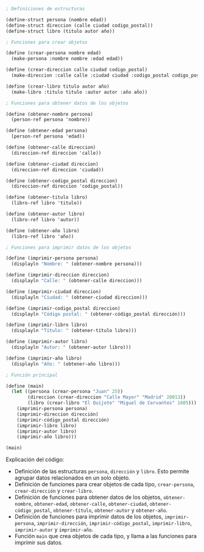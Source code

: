 ```scheme
; Definiciones de estructuras

(define-struct persona (nombre edad))
(define-struct direccion (calle ciudad codigo_postal))
(define-struct libro (titulo autor año))

; Funciones para crear objetos

(define (crear-persona nombre edad)
  (make-persona :nombre nombre :edad edad))

(define (crear-direccion calle ciudad codigo_postal)
  (make-direccion :calle calle :ciudad ciudad :codigo_postal codigo_postal))

(define (crear-libro titulo autor año)
  (make-libro :titulo titulo :autor autor :año año))

; Funciones para obtener datos de los objetos

(define (obtener-nombre persona)
  (person-ref persona 'nombre))

(define (obtener-edad persona)
  (person-ref persona 'edad))

(define (obtener-calle direccion)
  (direccion-ref direccion 'calle))

(define (obtener-ciudad direccion)
  (direccion-ref direccion 'ciudad))

(define (obtener-codigo_postal direccion)
  (direccion-ref direccion 'codigo_postal))

(define (obtener-titulo libro)
  (libro-ref libro 'titulo))

(define (obtener-autor libro)
  (libro-ref libro 'autor))

(define (obtener-año libro)
  (libro-ref libro 'año))

; Funciones para imprimir datos de los objetos

(define (imprimir-persona persona)
  (displayln "Nombre: " (obtener-nombre persona)))

(define (imprimir-direccion direccion)
  (displayln "Calle: " (obtener-calle direccion)))

(define (imprimir-ciudad direccion)
  (displayln "Ciudad: " (obtener-ciudad direccion)))

(define (imprimir-codigo_postal direccion)
  (displayln "Código postal: " (obtener-código_postal dirección)))

(define (imprimir-libro libro)
  (displayln "Título: " (obtener-título libro)))

(define (imprimir-autor libro)
  (displayln "Autor: " (obtener-autor libro)))

(define (imprimir-año libro)
  (displayln "Año: " (obtener-año libro)))

; Función principal

(define (main)
  (let ((persona (crear-persona "Juan" 25))
        (direccion (crear-direccion "Calle Mayor" "Madrid" 28013))
        (libro (crear-libro "El Quijote" "Miguel de Cervantes" 1605)))
    (imprimir-persona persona)
    (imprimir-direccion dirección)
    (imprimir-código_postal dirección)
    (imprimir-libro libro)
    (imprimir-autor libro)
    (imprimir-año libro)))

(main)
```

Explicación del código:

* Definición de las estructuras `persona`, `dirección` y `libro`. Esto permite agrupar datos relacionados en un solo objeto.
* Definición de funciones para crear objetos de cada tipo, `crear-persona`, `crear-dirección` y `crear-libro`.
* Definición de funciones para obtener datos de los objetos, `obtener-nombre`, `obtener-edad`, `obtener-calle`, `obtener-ciudad`, `obtener-código_postal`, `obtener-título`, `obtener-autor` y `obtener-año`.
* Definición de funciones para imprimir datos de los objetos, `imprimir-persona`, `imprimir-dirección`, `imprimir-código_postal`, `imprimir-libro`, `imprimir-autor` y `imprimir-año`.
* Función `main` que crea objetos de cada tipo, y llama a las funciones para imprimir sus datos.